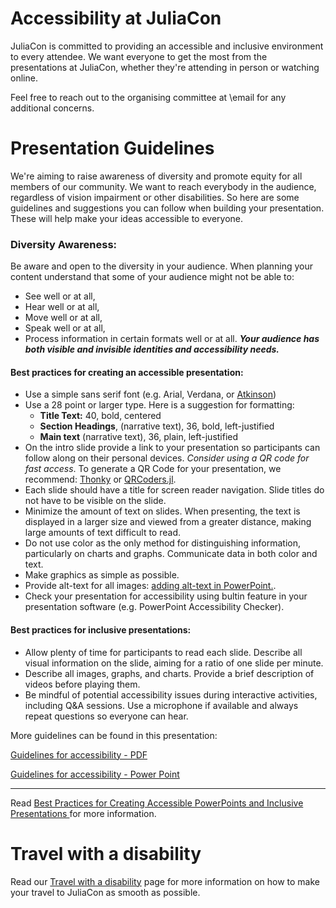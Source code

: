 # Accessibility at JuliaCon

JuliaCon is committed to providing an accessible and inclusive environment to every attendee.
We want everyone to get the most from the presentations at JuliaCon, whether they're attending in person or watching online. 

Feel free to reach out to the organising committee at \email for any additional concerns.

# Presentation Guidelines

We're aiming to raise awareness of diversity and promote equity for all members of our community. We want to reach everybody in the audience, regardless of vision impairment or other disabilities. So here are some guidelines and suggestions you can follow when building your presentation. These will help make your ideas accessible to everyone.

### Diversity Awareness:

Be aware and open to the diversity in your audience. When planning your content understand that
some of your audience might not be able to:
- See well or at all,
- Hear well or at all,
- Move well or at all,
- Speak well or at all,
- Process information in certain formats well or at all.
**_Your audience has both visible and invisible identities and accessibility needs._**

#### Best practices for creating an accessible presentation:

- Use a simple sans serif font (e.g. Arial, Verdana, or [Atkinson](https://fonts.google.com/specimen/Atkinson+Hyperlegible))
- Use a 28 point or larger type. Here is a suggestion for formatting:
  - **Title Text:** 40, bold, centered
  - **Section Headings**, (narrative text), 36, bold, left-justified
  - **Main text** (narrative text), 36, plain, left-justified
- On the intro slide provide a link to your presentation so participants can follow along on their personal devices. _Consider using a QR code for fast access_. To generate a QR Code for your presentation, we recommend: [Thonky](https://www.thonky.com/qrcode/) or [QRCoders.jl](https://github.com/JuliaImages/QRCoders.jl).
- Each slide should have a title for screen reader navigation. Slide titles do not have to be visible on the slide.
- Minimize the amount of text on slides. When presenting, the text is displayed in a larger size and viewed from a greater distance, making large amounts of text difficult to read.
- Do not use color as the only method for distinguishing information, particularly on charts and graphs. Communicate data in both color and text.
- Make graphics as simple as possible.
- Provide alt-text for all images: [adding alt-text in PowerPoint.](https://support.microsoft.com/en-us/office/video-improve-image-accessibility-in-powerpoint-2e7fdfc4-1fa5-4092-be4b-8a4ca592197c).
- Check your presentation for accessibility using bultin feature in your presentation software (e.g. PowerPoint Accessibility Checker).

#### Best practices for inclusive presentations:

- Allow plenty of time for participants to read each slide. Describe all visual information on the slide, aiming for a ratio of one slide per minute.
- Describe all images, graphs, and charts. Provide a brief description of videos before playing them.
- Be mindful of potential accessibility issues during interactive activities, including Q&A sessions. Use a microphone if available and always repeat questions so everyone can hear.

More guidelines can be found in this presentation: 

[Guidelines for accessibility - PDF](../_assets/2025/img/AccessibilityGuidelinesJuliaCon.pdf)

[Guidelines for accessibility - Power Point](../_assets/2025/img/AccessibilityGuidelinesJuliaCon.pptx)

---

Read [Best Practices for Creating
Accessible PowerPoints and Inclusive Presentations ](https://www.jmu.edu/accessibility/_files/presentation-best-practices.pdf) for more information.

# Travel with a disability

Read our [Travel with a disability](/2025/travel/#Accessibility) page for more information on how to make your travel to JuliaCon as smooth as possible.
